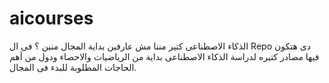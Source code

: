 # aicourses
الذكاء الاصطناعى كتير مننا مش عارفين بداية المجال منين ؟
فى ال Repo دى هتكون فيها مصادر كتيره لدراسة الذكاء الاصطناعى 
بداية من الرياضيات والاحصاء ودول من أهم الحاجات المطلوبة للبدء فى المجال. 
